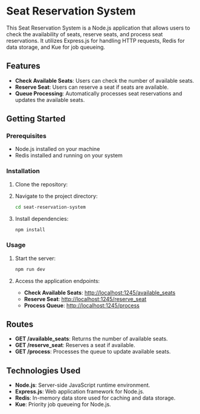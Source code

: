 # Seat Reservation System

This Seat Reservation System is a Node.js application that allows users to check the availability of seats, reserve seats, and process seat reservations. It utilizes Express.js for handling HTTP requests, Redis for data storage, and Kue for job queueing.

## Features

- **Check Available Seats**: Users can check the number of available seats.
- **Reserve Seat**: Users can reserve a seat if seats are available.
- **Queue Processing**: Automatically processes seat reservations and updates the available seats.

## Getting Started

### Prerequisites

- Node.js installed on your machine
- Redis installed and running on your system

### Installation

1. Clone the repository:

2. Navigate to the project directory:

   ```bash
   cd seat-reservation-system
   ```

3. Install dependencies:

   ```bash
   npm install
   ```

### Usage

1. Start the server:

   ```bash
   npm run dev
   ```

2. Access the application endpoints:

   - **Check Available Seats**: [http://localhost:1245/available_seats](http://localhost:1245/available_seats)
   - **Reserve Seat**: [http://localhost:1245/reserve_seat](http://localhost:1245/reserve_seat)
   - **Process Queue**: [http://localhost:1245/process](http://localhost:1245/process)

## Routes

- **GET /available_seats**: Returns the number of available seats.
- **GET /reserve_seat**: Reserves a seat if available.
- **GET /process**: Processes the queue to update available seats.

## Technologies Used

- **Node.js**: Server-side JavaScript runtime environment.
- **Express.js**: Web application framework for Node.js.
- **Redis**: In-memory data store used for caching and data storage.
- **Kue**: Priority job queueing for Node.js.
